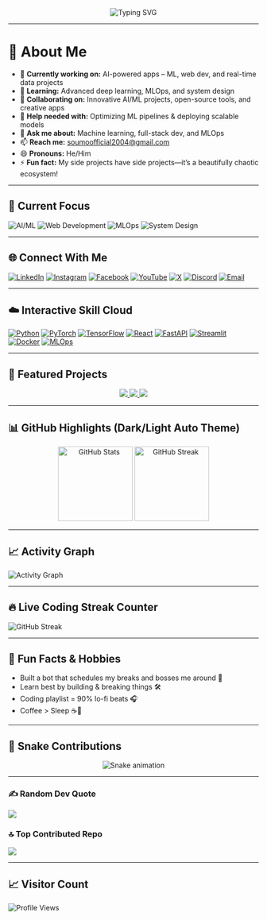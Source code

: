<!-- Hero Banner -->
<div align="center">
  <img src="https://readme-typing-svg.demolab.com?font=Fira+Code&weight=600&size=28&pause=1000&color=00F7FF&center=true&vCenter=true&width=800&lines=Hi%2C+I'm+Soumodip+Das+%F0%9F%91%8B;Machine+Learning+Enthusiast;Python+Developer;Full-Stack+Engineer;Building+Next-Gen+AI+Solutions!" alt="Typing SVG" />
</div>

---

# 💫 About Me

- 🔭 **Currently working on:** AI-powered apps – ML, web dev, and real-time data projects  
- 🌱 **Learning:** Advanced deep learning, MLOps, and system design  
- 👯 **Collaborating on:** Innovative AI/ML projects, open-source tools, and creative apps  
- 🤝 **Help needed with:** Optimizing ML pipelines & deploying scalable models  
- 💬 **Ask me about:** Machine learning, full-stack dev, and MLOps  
- 📫 **Reach me:** [soumoofficial2004@gmail.com](mailto:soumoofficial2004@gmail.com)  
- 😄 **Pronouns:** He/Him  
- ⚡ **Fun fact:** My side projects have side projects—it’s a beautifully chaotic ecosystem!

---

## 🎯 Current Focus

![AI/ML](https://img.shields.io/badge/Focus-AI%2FML-00F7FF?style=for-the-badge&logo=tensorflow&logoColor=white)
![Web Development](https://img.shields.io/badge/Focus-Web%20Development-ff69b4?style=for-the-badge&logo=react&logoColor=white)
![MLOps](https://img.shields.io/badge/Focus-MLOps-orange?style=for-the-badge&logo=docker&logoColor=white)
![System Design](https://img.shields.io/badge/Focus-System%20Design-9cf?style=for-the-badge&logo=cloudflare&logoColor=black)

---

## 🌐 Connect With Me

[![LinkedIn](https://img.shields.io/badge/LinkedIn-%230077B5.svg?logo=linkedin&logoColor=white)](https://www.linkedin.com/in/imsoumodipdas/) 
[![Instagram](https://img.shields.io/badge/Instagram-%23E4405F.svg?logo=Instagram&logoColor=white)](https://www.instagram.com/soumo.das2004/) 
[![Facebook](https://img.shields.io/badge/Facebook-%231877F2.svg?logo=Facebook&logoColor=white)](https://www.facebook.com/Soumodip04/) 
[![YouTube](https://img.shields.io/badge/YouTube-%23FF0000.svg?logo=YouTube&logoColor=white)](https://youtube.com/@UCLrN2Y55TMhKa_XHs1TcoEg) 
[![X](https://img.shields.io/badge/X-black.svg?logo=X&logoColor=white)](https://x.com/das_soumodip04) 
[![Discord](https://img.shields.io/badge/Discord-%237289DA.svg?logo=discord&logoColor=white)](https://discord.gg/7UDs386xJD) 
[![Email](https://img.shields.io/badge/Email-D14836?logo=gmail&logoColor=white)](mailto:soumoofficial2004@gmail.com)

---

## ☁️ Interactive Skill Cloud

[![Python](https://img.shields.io/badge/-Python-3776AB?style=for-the-badge&logo=python&logoColor=white)](https://github.com/Soumodip04?tab=repositories&q=python)
[![PyTorch](https://img.shields.io/badge/-PyTorch-EE4C2C?style=for-the-badge&logo=pytorch&logoColor=white)](https://github.com/Soumodip04?tab=repositories&q=pytorch)
[![TensorFlow](https://img.shields.io/badge/-TensorFlow-FF6F00?style=for-the-badge&logo=tensorflow&logoColor=white)](https://github.com/Soumodip04?tab=repositories&q=tensorflow)
[![React](https://img.shields.io/badge/-React-61DAFB?style=for-the-badge&logo=react&logoColor=black)](https://github.com/Soumodip04?tab=repositories&q=react)
[![FastAPI](https://img.shields.io/badge/-FastAPI-009688?style=for-the-badge&logo=fastapi&logoColor=white)](https://github.com/Soumodip04?tab=repositories&q=fastapi)
[![Streamlit](https://img.shields.io/badge/-Streamlit-FF4B4B?style=for-the-badge&logo=streamlit&logoColor=white)](https://github.com/Soumodip04?tab=repositories&q=streamlit)
[![Docker](https://img.shields.io/badge/-Docker-2496ED?style=for-the-badge&logo=docker&logoColor=white)](https://github.com/Soumodip04?tab=repositories&q=docker)
[![MLOps](https://img.shields.io/badge/-MLOps-000000?style=for-the-badge&logo=githubactions&logoColor=white)](https://github.com/Soumodip04?tab=repositories&q=mlops)

---

## 🚀 Featured Projects

<div align="center">
  <a href="https://github.com/Soumodip04/rag-expert-system">
    <img src="https://github-readme-stats.vercel.app/api/pin/?username=Soumodip04&repo=rag-expert-system&theme=transparent" />
  </a>
  <a href="https://github.com/Soumodip04/Research-Works">
    <img src="https://github-readme-stats.vercel.app/api/pin/?username=Soumodip04&repo=Research-Works&theme=transparent" />
  </a>
  <a href="https://github.com/Soumodip04">
    <img src="https://github-readme-stats.vercel.app/api/pin/?username=Soumodip04&repo=AI-Chatbot&theme=transparent" />
  </a>
</div>


---

## 📊 GitHub Highlights (Dark/Light Auto Theme)

<div align="center">
  <img src="https://github-readme-stats.vercel.app/api?username=Soumodip04&show_icons=true&theme=transparent" alt="GitHub Stats" height="150"/>
  <img src="https://streak-stats.demolab.com?user=Soumodip04&theme=transparent" alt="GitHub Streak" height="150"/>
</div>

---

## 📈 Activity Graph
![Activity Graph](https://github-readme-activity-graph.vercel.app/graph?username=Soumodip04&theme=tokyo-night&hide_border=true)

---

## 🔥 Live Coding Streak Counter
![GitHub Streak](https://streak-stats.demolab.com?user=Soumodip04&theme=tokyonight-duo&hide_border=true&date_format=M%20j%5B%2C%20Y%5D)

---

## 🧠 Fun Facts & Hobbies

- Built a bot that schedules my breaks and bosses me around 🤖  
- Learn best by building & breaking things 🛠️  
- Coding playlist = 90% lo-fi beats 🎧  
- Coffee > Sleep ☕🚀

---

## 🐍 Snake Contributions
<!-- Snake Game Repo View -->

<div align="center">
  <img src="https://profile-readme-generator.com/assets/snake.svg" alt="Snake animation" />
</div>

---

### ✍️ Random Dev Quote
![](https://quotes-github-readme.vercel.app/api?type=horizontal&theme=radical)

### 🔝 Top Contributed Repo
![](https://github-contributor-stats.vercel.app/api?username=Soumodip04&limit=5&theme=dark&combine_all_yearly_contributions=true)

---

## 📈 Visitor Count
![Profile Views](https://komarev.com/ghpvc/?username=Soumodip04&label=Profile%20Views&color=blue&style=flat)
